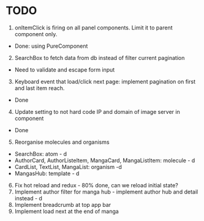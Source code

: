# TODO

1. onItemClick is firing on all panel components. Limit it to parent component only.

- Done: using PureComponent

2. SearchBox to fetch data from db instead of filter current pagination

- Need to validate and escape form input

3. Keyboard event that load/click next page: implement pagination on first and last item reach.

- Done

4. Update setting to not hard code IP and domain of image server in component

- Done

5. Reorganise molecules and organisms

- SearchBox: atom - d
- AuthorCard, AuthorListeItem, MangaCard, MangaListItem: molecule - d
- CardList, TextList, MangaList: organism -d
- MangasHub: template - d

6. Fix hot reload and redux - 80% done, can we reload initial state?
7. Implement author filter for manga hub - implement author hub and detail instead - d
8. Implement breadcrumb at top app bar
9. Implement load next at the end of manga
